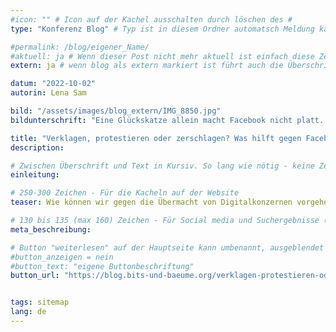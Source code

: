 ```yaml
---
#icon: "" # Icon auf der Kachel ausschalten durch löschen des #
type: "Konferenz Blog" # Typ ist in diesem Ordner automatsch Meldung kann aber hier überschrieben werden z.B. mit "Veröffentlichung" - der Typ erscheint in der Kachel

#permalink: /blog/eigener_Name/
#aktuell: ja # Wenn dieser Post nicht mehr aktuell ist einfach diese Zeile mit # auskommentieren
extern: ja # wenn blog als extern markiert ist führt auch die Überschrift zur button url

datum: "2022-10-02"
autorin: Lena Sam

bild: "/assets/images/blog_extern/IMG_8850.jpg"
bildunterschrift: "Eine Glückskatze allein macht Facebook nicht platt. Bild: Friederike Grabitz"

title: "Verklagen, protestieren oder zerschlagen? Was hilft gegen Facebook, Bayer, Google und Co.?"
description: 

# Zwischen Überschrift und Text in Kursiv. So lang wie nötig - keine Zeichenbeschränkung
einleitung:  

# 250-300 Zeichen - Für die Kacheln auf der Website
teaser: Wie können wir gegen die Übermacht von Digitalkonzernen vorgehen? Und wie sieht eine gerechte Wirtschaft für alle aus?

# 130 bis 135 (max 160) Zeichen - Für Social media und Suchergebnisse (also extern)
meta_beschreibung: 

# Button "weiterlesen" auf der Hauptseite kann umbenannt, ausgeblendet und zu anderer z.B. Externer URL zeigen
#button_anzeigen = nein 
#button_text: "eigene Buttonbeschriftung"
button_url: "https://blog.bits-und-baeume.org/verklagen-protestieren-oder-zerschlagen-was-hilft-gegen-facebook-bayer-google-und-co/"


tags: sitemap
lang: de
---
```



